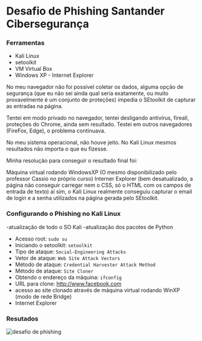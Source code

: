 # Desafio de Phishing Santander Cibersegurança
### Ferramentas

- Kali Linux
- setoolkit
- VM Virtual Box
- Windows XP - Internet Explorer

No meu navegador não foi possível coletar os dados, alguma opção de segurança (que eu não sei ainda qual seria exatamente,
ou muito provavelmente é um conjunto de proteções) impedia o SEtoolkit de capturar as entradas na página. 

Tentei em modo privado no navegador, tentei desligando antivírus, fireall, proteções do Chrome, ainda sem resultado. 
Testei em outros navegadores (FireFox, Edge), o problema continuava.

No meu sistema operacional, não houve jeito. 
No Kali Linux mesmos resultados não importa o que eu fizesse.

Minha resolução para conseguir o resultado final foi:

Máquina virtual rodando WindowsXP (O mesmo disponibilizado pelo professor Cassio no próprio curso)
Interner Explorer (bem desatualizado, a página não conseguir carregar nem o CSS, só o HTML com os campos de entrada de texto)
aí sim, o Kali Linux realmente conseguiu capturar o email de login e a senha utilizados na página gerada pelo SEtoolkit. 

### Configurando o Phishing no Kali Linux

-atualização de todo o SO Kali
-atualização dos pacotes de Python
- Acesso root: ``` sudo su ```
- Iniciando o setoolkit: ``` setoolkit ```
- Tipo de ataque: ``` Social-Engineering Attacks ```
- Vetor de ataque: ``` Web Site Attack Vectors ```
- Método de ataque: ```Credential Harvester Attack Method ```
- Método de ataque: ``` Site Cloner ```
- Obtendo o endereço da máquina: ``` ifconfig ```
- URL para clone: http://www.facebook.com
- acesso ao site clonado através de máquina virtual rodando WinXP (modo de rede Bridge)
- Internet Explorer 

### Resutados

![desafio de phishing](https://github.com/DanyBC/cibersecurity-desafio-phishing/assets/119118430/3cceef1a-ddff-4717-8913-de0bfd7380eb)

